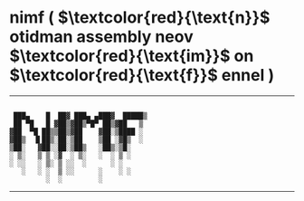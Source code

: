 # nimf ( $\textcolor{red}{\text{n}}$ otidman assembly neov $\textcolor{red}{\text{im}}$ on $\textcolor{red}{\text{f}}$ ennel )
---
```

 ███▄    █  ██▓ ███▄ ▄███▓  █████▒
 ██ ▀█   █ ▓██▒▓██▒▀█▀ ██▒▓██   ▒ 
▓██  ▀█ ██▒▒██▒▓██    ▓██░▒████ ░ 
▓██▒  ▐▌██▒░██░▒██    ▒██ ░▓█▒  ░ 
▒██░   ▓██░░██░▒██▒   ░██▒░▒█░    
░ ▒░   ▒ ▒ ░▓  ░ ▒░   ░  ░ ▒ ░    
░ ░░   ░ ▒░ ▒ ░░  ░      ░ ░      
   ░   ░ ░  ▒ ░░      ░    ░ ░    
         ░  ░         ░           
```
---                                  
